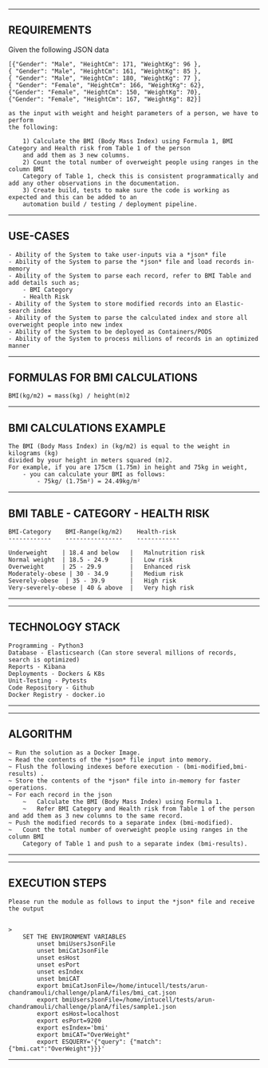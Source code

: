 
-------------
REQUIREMENTS
-------------

Given the following JSON data
>

    [{"Gender": "Male", "HeightCm": 171, "WeightKg": 96 },
    { "Gender": "Male", "HeightCm": 161, "WeightKg": 85 },
    { "Gender": "Male", "HeightCm": 180, "WeightKg": 77 },
    { "Gender": "Female", "HeightCm": 166, "WeightKg": 62},
    {"Gender": "Female", "HeightCm": 150, "WeightKg": 70},
    {"Gender": "Female", "HeightCm": 167, "WeightKg": 82}]
    
    as the input with weight and height parameters of a person, we have to perform
    the following:
        
        1) Calculate the BMI (Body Mass Index) using Formula 1, BMI Category and Health risk from Table 1 of the person 
        and add them as 3 new columns.
        2) Count the total number of overweight people using ranges in the column BMI
        Category of Table 1, check this is consistent programmatically and add any other observations in the documentation.
        3) Create build, tests to make sure the code is working as expected and this can be added to an 
        automation build / testing / deployment pipeline.

----------
USE-CASES
----------

>
    - Ability of the System to take user-inputs via a *json* file
    - Ability of the System to parse the *json* file and load records in-memory
    - Ability of the System to parse each record, refer to BMI Table and add details such as;
        - BMI Category
        - Health Risk
    - Ability of the System to store modified records into an Elastic-search index
    - Ability of the System to parse the calculated index and store all overweight people into new index
    - Ability of the System to be deployed as Containers/PODS
    - Ability of the System to process millions of records in an optimized manner

------------------------------
FORMULAS FOR BMI CALCULATIONS
------------------------------
>
    BMI(kg/m2) = mass(kg) / height(m)2

-------------------------
BMI CALCULATIONS EXAMPLE
-------------------------
>

    The BMI (Body Mass Index) in (kg/m2) is equal to the weight in kilograms (kg)
    divided by your height in meters squared (m)2. 
    For example, if you are 175cm (1.75m) in height and 75kg in weight, 
        - you can calculate your BMI as follows: 
            - 75kg/ (1.75m²) = 24.49kg/m²

-----------------------------------
BMI TABLE - CATEGORY - HEALTH RISK
-----------------------------------
>
    BMI-Category    BMI-Range(kg/m2)    Health-risk
    ------------    ----------------    ------------

    Underweight    | 18.4 and below   |   Malnutrition risk
    Normal weight  | 18.5 - 24.9      |   Low risk
    Overweight     | 25 - 29.9        |   Enhanced risk
    Moderately-obese | 30 - 34.9      |   Medium risk
    Severely-obese  | 35 - 39.9       |   High risk
    Very-severely-obese | 40 & above  |   Very high risk

* * * * * * * * * * * * * * * * * * * * * * * * * * * * * * * * * * * * * * * * * * * * * * * * * * * * * * * * * * * *

-----------------
TECHNOLOGY STACK
-----------------
>
    Programming - Python3
    Database - Elasticsearch (Can store several millions of records, search is optimized)
    Reports - Kibana
    Deployments - Dockers & K8s
    Unit-Testing - Pytests
    Code Repository - Github
    Docker Registry - docker.io

* * * * * * * * * * * * * * * * * * * * * * * * * * * * * * * * * * * * * * * * * * * * * * * * * * * * * * * * * * * *

----------
ALGORITHM
----------
>
    ~ Run the solution as a Docker Image.
    ~ Read the contents of the *json* file input into memory.
    ~ Flush the following indexes before execution - (bmi-modified,bmi-results) .
    ~ Store the contents of the *json* file into in-memory for faster operations.
    ~ For each record in the json
        ~   Calculate the BMI (Body Mass Index) using Formula 1.
        ~   Refer BMI Category and Health risk from Table 1 of the person and add them as 3 new columns to the same record.
    ~ Push the modified records to a separate index (bmi-modified).
    ~   Count the total number of overweight people using ranges in the column BMI
        Category of Table 1 and push to a separate index (bmi-results).

* * * * * * * * * * * * * * * * * * * * * * * * * * * * * * * * * * * * * * * * * * * * * * * * * * * * * * * * * * * *

---------------
EXECUTION STEPS
---------------

>
    Please run the module as follows to input the *json* file and receive the output


    >
        SET THE ENVIRONMENT VARIABLES        
            unset bmiUsersJsonFile
            unset bmiCatJsonFile
            unset esHost
            unset esPort
            unset esIndex
            unset bmiCAT
            export bmiCatJsonFile=/home/intucell/tests/arun-chandramouli/challenge/planA/files/bmi_cat.json
            export bmiUsersJsonFile=/home/intucell/tests/arun-chandramouli/challenge/planA/files/sample1.json
            export esHost=localhost
            export esPort=9200
            export esIndex='bmi'
            export bmiCAT="OverWeight"
            export ESQUERY='{"query": {"match": {"bmi.cat":"OverWeight"}}}'
* * * * * * * * * * * * * * * * * * * * * * * * * * * * * * * * * * * * * * * * * * * * * * * * * * * * * * * * * * * *
